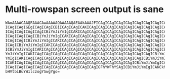 # Multi-rowspan screen output is sane

    WAoAAAACAAQFAAACAwAAAAAQAAAAAQAEAAkAAAJFICAgICAgICAgICAgICAgICAgICAgICAg
    ICAgICAgIGEgICAgICAgICBiICAgICAgICAKICAgICAgICAgICAgICAgICAgICAgICAgICAg
    ICAgICAgICAgICAgICBiYmJiYmIgICAKICAgICAgICAgICAgICAgICAgICAgICAgICAgICAg
    ICAgICAgICAgICBiYmJiYmIgICAKICAgICAgICAgICAgICAgICAgICAgICAgICAgICAgICAg
    ICAgICAgICBiYmJiYmIgICAKICAgICAgICAgICAgICAgICAgICAgICAgICAgICAgICAgICAg
    ICAgICBiYmJiYmIgICAKICAgICAgICAgICAgICAgICAgICAgICAgICAgICAgICAgICAgICAg
    ICBiYmJiYmIgICAKICAgICAgICAgICAgICAgICAgICAgICAgICAgICAgICAgICAgICAgICBi
    YmJiYmIgICAKICAgICAgICAgICAgICAgICAgICAgICAgICAgICAgICAgICAgICAgICBiYmJi
    YmIgICAKICAgICAgICAgICAgICAgICAgICAgICAgICAgICAgICAgICAgICAgICBiYmJiYmIg
    ICAKICAgICAgICAgICAgICAgICAgICAgICAgICAgICAgICAgICAgICAgICBiYmJiYmIgICAK
    ICAgICAgICAgICAgICAgICAgICAgICAgICAgICAgIGFhYWFhYSAgICBiYmJiYmIgICAKCkNv
    bHVtbiBuYW1lczogYSwgYgo=

